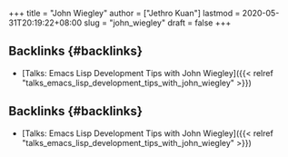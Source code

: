+++
title = "John Wiegley"
author = ["Jethro Kuan"]
lastmod = 2020-05-31T20:19:22+08:00
slug = "john_wiegley"
draft = false
+++

## Backlinks {#backlinks}

- [Talks: Emacs Lisp Development Tips with John Wiegley]({{< relref "talks_emacs_lisp_development_tips_with_john_wiegley" >}})

## Backlinks {#backlinks}

- [Talks: Emacs Lisp Development Tips with John Wiegley]({{< relref "talks_emacs_lisp_development_tips_with_john_wiegley" >}})
